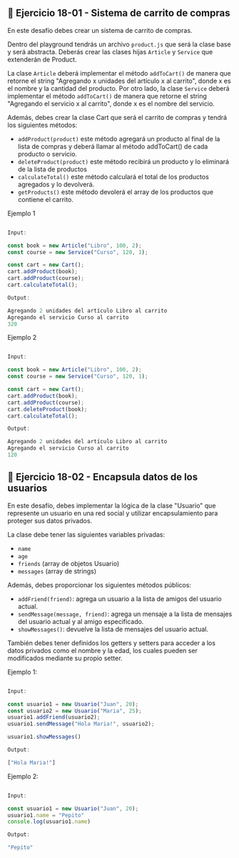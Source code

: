 ## 🔴 **Ejercicio 18-01 - Sistema de carrito de compras**

En este desafío debes crear un sistema de carrito de compras.

Dentro del playground tendrás un archivo `product.js` que será la clase base y será abstracta. Deberás crear las clases hijas `Article` y `Service` que extenderán de Product.

La clase `Article` deberá implementar el método `addToCart()` de manera que retorne el string "Agregando x unidades del artículo x al carrito", donde x es el nombre y la cantidad del producto. Por otro lado, la clase `Service` deberá implementar el método `addToCart()` de manera que retorne el string "Agregando el servicio x al carrito", donde x es el nombre del servicio.

Además, debes crear la clase Cart que será el carrito de compras y tendrá los siguientes métodos:

- `addProduct(product)` este método agregará un producto al final de la lista de compras y deberá llamar al método addToCart() de cada producto o servicio.
- `deleteProduct(product)` este método recibirá un producto y lo eliminará de la lista de productos
- `calculateTotal()` este método calculará el total de los productos agregados y lo devolverá.
- `getProducts()` este método devolerá el array de los productos que contiene el carrito.

Ejemplo 1

```jsx

Input:

const book = new Article("Libro", 100, 2);
const course = new Service("Curso", 120, 1);

const cart = new Cart();
cart.addProduct(book);
cart.addProduct(course);
cart.calculateTotal();

Output:

Agregando 2 unidades del artículo Libro al carrito
Agregando el servicio Curso al carrito
320
```

Ejemplo 2

```jsx

Input:

const book = new Article("Libro", 100, 2);
const course = new Service("Curso", 120, 1);

const cart = new Cart();
cart.addProduct(book);
cart.addProduct(course);
cart.deleteProduct(book);
cart.calculateTotal();

Output:

Agregando 2 unidades del artículo Libro al carrito
Agregando el servicio Curso al carrito
120
```

## 🔴 **Ejercicio 18-02 - Encapsula datos de los usuarios**

En este desafío, debes implementar la lógica de la clase "Usuario" que represente un usuario en una red social y utilizar encapsulamiento para proteger sus datos privados.

La clase debe tener las siguientes variables privadas:

- `name`
- `age`
- `friends` (array de objetos Usuario)
- `messages` (array de strings)

Además, debes proporcionar los siguientes métodos públicos:

- `addFriend(friend)`: agrega un usuario a la lista de amigos del usuario actual.
- `sendMessage(message, friend)`: agrega un mensaje a la lista de mensajes del usuario actual y al amigo especificado.
- `showMessages()`: devuelve la lista de mensajes del usuario actual.

También debes tener definidos los getters y setters para acceder a los datos privados como el nombre y la edad, los cuales pueden ser modificados mediante su propio setter.

Ejemplo 1:

```jsx

Input:

const usuario1 = new Usuario("Juan", 20);
const usuario2 = new Usuario("Maria", 25);
usuario1.addFriend(usuario2);
usuario1.sendMessage("Hola Maria!", usuario2);

usuario1.showMessages()

Output:

["Hola Maria!"]
```

Ejemplo 2:

```jsx

Input:

const usuario1 = new Usuario("Juan", 20);
usuario1.name = "Pepito"
console.log(usuario1.name)

Output:

"Pepito"
```